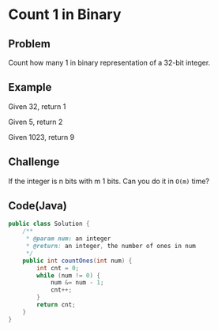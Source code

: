 # Count 1 in Binary

## Problem

Count how many 1 in binary representation of a 32-bit integer.

## Example

Given 32, return 1

Given 5, return 2

Given 1023, return 9

## Challenge

If the integer is n bits with m 1 bits. Can you do it in `O(m)` time?

## Code(Java)

```java
public class Solution {
    /**
     * @param num: an integer
     * @return: an integer, the number of ones in num
     */
    public int countOnes(int num) {
        int cnt = 0;
        while (num != 0) {
            num &= num - 1;
            cnt++;
        }
        return cnt;
    }
}
```
